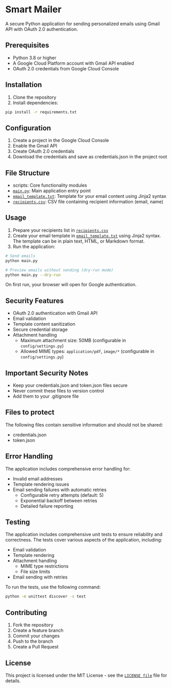 # Smart Mailer

A secure Python application for sending personalized emails using Gmail API with OAuth 2.0 authentication.

## Prerequisites

- Python 3.8 or higher
- A Google Cloud Platform account with Gmail API enabled
- OAuth 2.0 credentials from Google Cloud Console

## Installation

1. Clone the repository
2. Install dependencies:

```sh
pip install -r requirements.txt
```

## Configuration

1. Create a project in the Google Cloud Console
2. Enable the Gmail API
3. Create OAuth 2.0 credentials
4. Download the credentials and save as credentials.json in the project root

## File Structure

- scripts: Core functionality modules
- [`main.py`](main.py): Main application entry point
- [`email_template.txt`](data/email_template.txt): Template for your email content using Jinja2 syntax
- [`recipients.csv`](data/recipients.csv): CSV file containing recipient information (email, name)

## Usage

1. Prepare your recipients list in [`recipients.csv`](data/recipients.csv)
2. Create your email template in [`email_template.txt`](data/email_template.txt) using Jinja2 syntax. The template can be in plain text, HTML, or Markdown format.
3. Run the application:

```sh
# Send emails
python main.py

# Preview emails without sending (dry-run mode)
python main.py --dry-run
```

On first run, your browser will open for Google authentication.

## Security Features

- OAuth 2.0 authentication with Gmail API
- Email validation
- Template content sanitization
- Secure credential storage
- Attachment handling
  - Maximum attachment size: 50MB (configurable in `config/settings.py`)
  - Allowed MIME types: `application/pdf`, `image/*` (configurable in `config/settings.py`)

## Important Security Notes

- Keep your credentials.json and token.json files secure
- Never commit these files to version control
- Add them to your .gitignore file

## Files to protect

The following files contain sensitive information and should not be shared:

- credentials.json
- token.json

## Error Handling

The application includes comprehensive error handling for:

- Invalid email addresses
- Template rendering issues
- Email sending failures with automatic retries
  - Configurable retry attempts (default: 5)
  - Exponential backoff between retries
  - Detailed failure reporting

## Testing

The application includes comprehensive unit tests to ensure reliability and correctness. The tests cover various aspects of the application, including:

- Email validation
- Template rendering
- Attachment handling
  - MIME type restrictions
  - File size limits
- Email sending with retries

To run the tests, use the following command:

```sh
python -m unittest discover -s test
```

## Contributing

1. Fork the repository
2. Create a feature branch
3. Commit your changes
4. Push to the branch
5. Create a Pull Request

## License

This project is licensed under the MIT License - see the [`LICENSE file`](LICENSE) file for details.
